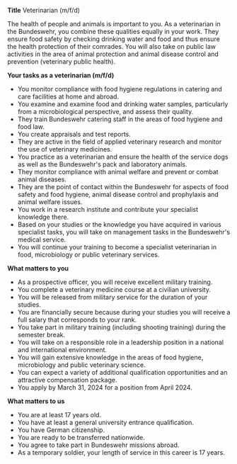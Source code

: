 **Title**
Veterinarian (m/f/d)

The health of people and animals is important to you. As a veterinarian in the Bundeswehr, you combine these qualities equally in your work. They ensure food safety by checking drinking water and food and thus ensure the health protection of their comrades. You will also take on public law activities in the area of animal protection and animal disease control and prevention (veterinary public health).

**Your tasks as a veterinarian (m/f/d)**

-	You monitor compliance with food hygiene regulations in catering and care facilities at home and abroad.
-	You examine and examine food and drinking water samples, particularly from a microbiological perspective, and assess their quality.
-	They train Bundeswehr catering staff in the areas of food hygiene and food law.
-	You create appraisals and test reports.
-	They are active in the field of applied veterinary research and monitor the use of veterinary medicines.
-	You practice as a veterinarian and ensure the health of the service dogs as well as the Bundeswehr's pack and laboratory animals.
-	They monitor compliance with animal welfare and prevent or combat animal diseases.
-	They are the point of contact within the Bundeswehr for aspects of food safety and food hygiene, animal disease control and prophylaxis and animal welfare issues.
-	You work in a research institute and contribute your specialist knowledge there.
-	Based on your studies or the knowledge you have acquired in various specialist tasks, you will take on management tasks in the Bundeswehr's medical service.
-	You will continue your training to become a specialist veterinarian in food, microbiology or public veterinary services.

**What matters to you**

-	As a prospective officer, you will receive excellent military training.
-	You complete a veterinary medicine course at a civilian university.
-	You will be released from military service for the duration of your studies.
-	You are financially secure because during your studies you will receive a full salary that corresponds to your rank.
-	You take part in military training (including shooting training) during the semester break.
-	You will take on a responsible role in a leadership position in a national and international environment.
-	You will gain extensive knowledge in the areas of food hygiene, microbiology and public veterinary science.
-	You can expect a variety of additional qualification opportunities and an attractive compensation package.
-	You apply by March 31, 2024 for a position from April 2024.

**What matters to us**

-	You are at least 17 years old.
-	You have at least a general university entrance qualification.
-	You have German citizenship.
-	You are ready to be transferred nationwide.
-	You agree to take part in Bundeswehr missions abroad.
-	As a temporary soldier, your length of service in this career is 17 years.
